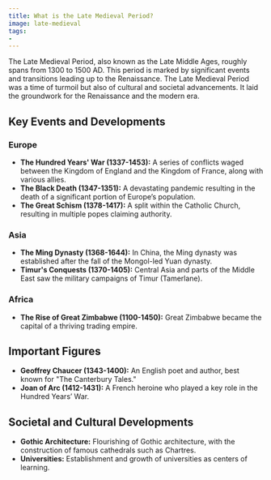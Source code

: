 ```yaml
---
title: What is the Late Medieval Period?
image: late-medieval
tags:
- 
---
```

The Late Medieval Period, also known as the Late Middle Ages, roughly spans from 1300 to 1500 AD. This period is marked by significant events and transitions leading up to the Renaissance. The Late Medieval Period was a time of turmoil but also of cultural and societal advancements. It laid the groundwork for the Renaissance and the modern era.

## Key Events and Developments

### Europe
- **The Hundred Years' War (1337-1453):** A series of conflicts waged between the Kingdom of England and the Kingdom of France, along with various allies.
- **The Black Death (1347-1351):** A devastating pandemic resulting in the death of a significant portion of Europe’s population.
- **The Great Schism (1378-1417):** A split within the Catholic Church, resulting in multiple popes claiming authority.

### Asia
- **The Ming Dynasty (1368-1644):** In China, the Ming dynasty was established after the fall of the Mongol-led Yuan dynasty.
- **Timur's Conquests (1370-1405):** Central Asia and parts of the Middle East saw the military campaigns of Timur (Tamerlane).

### Africa
- **The Rise of Great Zimbabwe (1100-1450):** Great Zimbabwe became the capital of a thriving trading empire.

## Important Figures
- **Geoffrey Chaucer (1343-1400):** An English poet and author, best known for "The Canterbury Tales."
- **Joan of Arc (1412-1431):** A French heroine who played a key role in the Hundred Years’ War.

## Societal and Cultural Developments
- **Gothic Architecture:** Flourishing of Gothic architecture, with the construction of famous cathedrals such as Chartres.
- **Universities:** Establishment and growth of universities as centers of learning.


[^1]: **Title:** []()<br>
**Publication:** []()<br>
**Archive:** [archive]()

[^2]: **Title:** []()<br>
**Publication:** []()<br>
**Archive:** [archive]()

